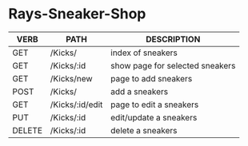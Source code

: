 # Rays-Sneaker-Shop
   VERB 		 | 		  PATH 		 |  	 DESCRIPTION
------------ | ------------- | -------------------
GET | /Kicks/ | index of sneakers |
GET | /Kicks/:id | show page for selected sneakers |
GET | /Kicks/new | page to add sneakers |
POST | /Kicks/ | add a sneakers |
GET | /Kicks/:id/edit | page to edit a sneakers |
PUT | /Kicks/:id | edit/update a sneakers |
DELETE | /Kicks/:id | delete a sneakers |